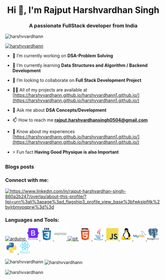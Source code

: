 <h1 align="center">Hi 👋, I'm Rajput Harshvardhan Singh</h1>
<h3 align="center">A passionate FullStack developer from India</h3>

<p align="left"> <img src="https://komarev.com/ghpvc/?username=harshvvardhann&label=Profile%20views&color=0e75b6&style=flat" alt="harshvvardhann" /> </p>

<p align="left"> <a href="https://github.com/ryo-ma/github-profile-trophy"><img src="https://github-profile-trophy.vercel.app/?username=harshvvardhann" alt="harshvvardhann" /></a> </p>

- 🔭 I’m currently working on **DSA-Problem Solving**

- 🌱 I’m currently learning **Data Structures and Algorithm / Backend Development**

- 👯 I’m looking to collaborate on **Full Stack Development Project**

- 👨‍💻 All of my projects are available at [https://harshvvardhann.github.io/harshvvardhann1.github.io/](https://harshvvardhann.github.io/harshvvardhann1.github.io/)

- 💬 Ask me about **DSA Concepts/Development**

- 📫 How to reach me **rajput.harshvardhansingh0504@gmail.com**

- 📄 Know about my experiences [https://harshvvardhann.github.io/harshvvardhann1.github.io/](https://harshvvardhann.github.io/harshvvardhann1.github.io/)

- ⚡ Fun fact **Having Good Physique is also Important**

### Blogs posts
<!-- BLOG-POST-LIST:START -->
<!-- BLOG-POST-LIST:END -->

<h3 align="left">Connect with me:</h3>
<p align="left">
<a href="https://linkedin.com/in/https://www.linkedin.com/in/rajput-harshvardhan-singh-860a2b247/overlay/about-this-profile/?lipi=urn%3ali%3apage%3ad_flagship3_profile_view_base%3bfwksipfjtk%2byjrbmyoqprw%3d%3d" target="blank"><img align="center" src="https://raw.githubusercontent.com/rahuldkjain/github-profile-readme-generator/master/src/images/icons/Social/linked-in-alt.svg" alt="https://www.linkedin.com/in/rajput-harshvardhan-singh-860a2b247/overlay/about-this-profile/?lipi=urn%3ali%3apage%3ad_flagship3_profile_view_base%3bfwksipfjtk%2byjrbmyoqprw%3d%3d" height="30" width="40" /></a>
</p>

<h3 align="left">Languages and Tools:</h3>
<p align="left"> <a href="https://www.arduino.cc/" target="_blank" rel="noreferrer"> <img src="https://cdn.worldvectorlogo.com/logos/arduino-1.svg" alt="arduino" width="40" height="40"/> </a> <a href="https://getbootstrap.com" target="_blank" rel="noreferrer"> <img src="https://raw.githubusercontent.com/devicons/devicon/master/icons/bootstrap/bootstrap-plain-wordmark.svg" alt="bootstrap" width="40" height="40"/> </a> <a href="https://www.w3schools.com/css/" target="_blank" rel="noreferrer"> <img src="https://raw.githubusercontent.com/devicons/devicon/master/icons/css3/css3-original-wordmark.svg" alt="css3" width="40" height="40"/> </a> <a href="https://expressjs.com" target="_blank" rel="noreferrer"> <img src="https://raw.githubusercontent.com/devicons/devicon/master/icons/express/express-original-wordmark.svg" alt="express" width="40" height="40"/> </a> <a href="https://git-scm.com/" target="_blank" rel="noreferrer"> <img src="https://www.vectorlogo.zone/logos/git-scm/git-scm-icon.svg" alt="git" width="40" height="40"/> </a> <a href="https://www.w3.org/html/" target="_blank" rel="noreferrer"> <img src="https://raw.githubusercontent.com/devicons/devicon/master/icons/html5/html5-original-wordmark.svg" alt="html5" width="40" height="40"/> </a> <a href="https://www.java.com" target="_blank" rel="noreferrer"> <img src="https://raw.githubusercontent.com/devicons/devicon/master/icons/java/java-original.svg" alt="java" width="40" height="40"/> </a> <a href="https://developer.mozilla.org/en-US/docs/Web/JavaScript" target="_blank" rel="noreferrer"> <img src="https://raw.githubusercontent.com/devicons/devicon/master/icons/javascript/javascript-original.svg" alt="javascript" width="40" height="40"/> </a> <a href="https://www.linux.org/" target="_blank" rel="noreferrer"> <img src="https://raw.githubusercontent.com/devicons/devicon/master/icons/linux/linux-original.svg" alt="linux" width="40" height="40"/> </a> <a href="https://www.mysql.com/" target="_blank" rel="noreferrer"> <img src="https://raw.githubusercontent.com/devicons/devicon/master/icons/mysql/mysql-original-wordmark.svg" alt="mysql" width="40" height="40"/> </a>  </a> <a href="https://www.postgresql.org" target="_blank" rel="noreferrer"> <img src="https://raw.githubusercontent.com/devicons/devicon/master/icons/postgresql/postgresql-original-wordmark.svg" alt="postgresql" width="40" height="40"/> </a> <a href="https://www.python.org" target="_blank" rel="noreferrer"> <img src="https://raw.githubusercontent.com/devicons/devicon/master/icons/python/python-original.svg" alt="python" width="40" height="40"/> </a> <a href="https://reactjs.org/" target="_blank" rel="noreferrer"> <img src="https://raw.githubusercontent.com/devicons/devicon/master/icons/react/react-original-wordmark.svg" alt="react" width="40" height="40"/> </a></p>

<p><img align="left" src="https://github-readme-stats.vercel.app/api/top-langs?username=harshvvardhann&show_icons=true&locale=en&layout=compact" alt="harshvvardhann" /></p>

<p>&nbsp;<img align="center" src="https://github-readme-stats.vercel.app/api?username=harshvvardhann&show_icons=true&locale=en" alt="harshvvardhann" /></p>

<p><img align="center" src="https://github-readme-streak-stats.herokuapp.com/?user=harshvvardhann&" alt="harshvvardhann" /></p>
